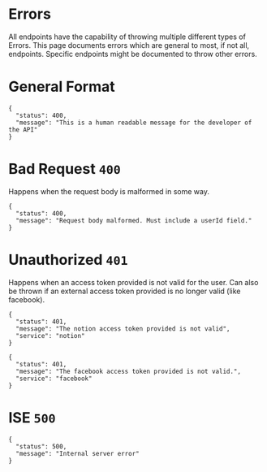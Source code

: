 # Errors

All endpoints have the capability of throwing multiple different types of Errors.
This page documents errors which are general to most, if not all, endpoints.
Specific endpoints might be documented to throw other errors.

# General Format

```
{
  "status": 400,
  "message": "This is a human readable message for the developer of the API"
}
```

# Bad Request `400`

Happens when the request body is malformed in some way.

```
{
  "status": 400,
  "message": "Request body malformed. Must include a userId field."
}
```

# Unauthorized `401`

Happens when an access token provided is not valid for the user.
Can also be thrown if an external access token provided is no longer valid (like facebook).

```
{
  "status": 401,
  "message": "The notion access token provided is not valid",
  "service": "notion"
}
```

```
{
  "status": 401,
  "message": "The facebook access token provided is not valid.",
  "service": "facebook"
}
```

# ISE `500`

```
{
  "status": 500,
  "message": "Internal server error"
}
```
